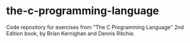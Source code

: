 # the-c-programming-language
Code repository for exercises from "The C Programming Language" 2nd Edition book, by Brian Kernighan and Dennis Ritchie.
